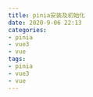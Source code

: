 ```yaml
---
title: pinia安装及初始化
date: 2020-9-06 22:13
categories:
- pinia
- vue3
- vue
tags:
- pinia
- vue3
- vue
---
```



<!-- more -->

<!-- more -->
